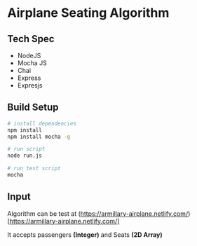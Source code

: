 # Airplane Seating Algorithm

## Tech Spec
* NodeJS
* Mocha JS
* Chai
* Express
* Expresjs

## Build Setup

``` bash
# install dependencies
npm install
npm install mocha -g

# run script
node run.js

# run test script
mocha
```

## Input

Algorithm can be test at (https://armillary-airplane.netlify.com/)[https://armillary-airplane.netlify.com/]

It accepts passengers **(Integer)** and Seats **(2D Array)**